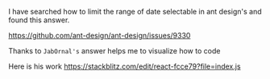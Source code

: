I have searched how to limit the range of date selectable in ant design's and found this answer.

https://github.com/ant-design/ant-design/issues/9330

Thanks to `JabOrnal's` answer helps me to visualize how to code

Here is his work https://stackblitz.com/edit/react-fcce79?file=index.js